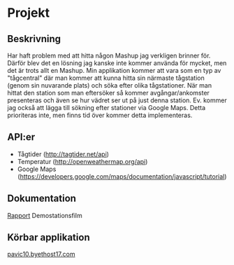 # Projekt

## Beskrivning
Har haft problem med att hitta någon Mashup jag verkligen brinner för. Därför blev det en lösning jag kanske inte kommer använda för mycket, men det är trots allt en Mashup.
Min applikation kommer att vara som en typ av "tågcentral" där man kommer att kunna hitta sin närmaste tågstation (genom sin nuvarande plats) och söka efter olika tågstationer.
När man hittat den station som man eftersöker så kommer avgångar/ankomster presenteras och även se hur vädret ser ut på just denna station.
Ev. kommer jag också att lägga till sökning efter stationer via Google Maps. Detta prioriteras inte, men finns tid över kommer detta implementeras.

## API:er
- Tågtider (http://tagtider.net/api)
- Temperatur (http://openweathermap.org/api)
- Google Maps (https://developers.google.com/maps/documentation/javascript/tutorial)

## Dokumentation
[Rapport](project-report.md)
Demostationsfilm

## Körbar applikation
[pavic10.byethost17.com](http://pavic10.byethost17.com/projects/1dv449-project/)
